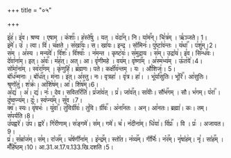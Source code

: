 +++
title = "०५"

+++


  
इ꣣ह꣢। इ꣣व। श्रण्व । एषाम् । क꣡शाः꣢꣯। ह꣡स्ते꣢꣯षु । यत् । व꣡दा꣢꣯न्। नि। या꣡म꣢꣯न्। चि꣣त्र꣢म् । ऋ꣣ञ्जते। 1।  
इ꣣मे꣢। उ꣣ । त्वा। वि꣢। च꣣क्षते । स꣡खा꣢꣯यः। स। खा꣣यः। इन्द्र । सो꣡मिनः꣢। पु꣣ष्टा꣡व꣢न्तः । य꣡था꣢꣯ । प꣣शु꣢म्।2।  
स꣢म् । अ꣣स्य । मन्य꣡वे꣢। वि꣡शः꣢꣯। वि꣡श्वाः꣢꣯ । न꣣मन्त । कृष्ट꣡यः꣢। स꣣मुद्राय । स꣣म्। उद्रा꣡य꣢। इ꣣व। सि꣡न्ध꣢꣯वः।  
दे꣣वा꣡ना꣢म्। इत्। अ꣡वः꣢꣯। म꣣ह꣢त्। अत्। आ। वृ꣣णीमहे । वय꣢म्। वृ꣡ष्णा꣢꣯म् । अ꣣स्म꣡भ्य꣢म् । ऊ꣣त꣡ये꣢।4।  
सो꣣मा꣡ना꣢म् । स्व꣡रा꣢꣯णम् । कृ꣣णुहि꣢। ब्र꣣ह्मणः। पते। कक्षी꣡व꣢न्तम् । यः । औ꣣शिजः꣢। 5।  
बो꣡ध꣢꣯न्मनाः । बो꣡ध꣢꣯त्। म꣣नाः। इ꣢त्। अ꣣स्तु। नः। वृत्रहा꣢ । वृ꣣त्र। हा꣢। । भू꣡र्या꣢꣯सुतिः। भू꣡रि꣢꣯। आ꣣सुतिः। श्रृणो꣡तु꣢। श꣣क्रः꣢। आ꣣शि꣡ष꣢म्। आ꣣। शि꣡ष꣢꣯म्।6।  
अ꣣द्य꣢ । अ꣣। द्य꣢। नः꣣। देव। सवितरि꣡ति꣢। प्र꣣जा꣡व꣢त् । प्र꣣। जा꣡व꣢꣯त्। सा꣣वीः। सौ꣡भ꣢꣯गम् । सौ। भ꣣गम्। प꣡रा꣢꣯ । दु꣣ष्वप्न्य꣢म्। दुः꣣। स्व꣡प्न्य꣢꣯म्। सु꣣व ।7।  
क्व꣢꣯। स्यः। वृ꣣षभः꣢ । यु꣡वा꣢꣯। तु꣣विग्री꣡वः꣢। तु꣣वि। ग्री꣡वः꣢꣯। अ꣡ना꣢꣯नतः । अन्। आ꣣नतः। ब्रह्मा꣢। कः। तम्। स꣣पर्यति।8।  
उ꣣पह्वरे꣢। उ꣣प। ह्वरे꣢। गि꣣रीणाम्। स꣢ङ्गमे꣢। स꣣म्। गमे꣢। च꣣। न꣡दीना꣢म्। धि꣣या꣢। वि꣡प्रः꣢꣯ । वि । प्रः꣣ । अजायत।9।  
प्र꣢। स꣣म्रा꣡ज꣢म्। स꣣म्। रा꣡ज꣢꣯म्। च꣣र्षणी꣣ना꣢म् । इ꣡न्द्र꣢꣯म्। स्तो꣣त। न꣡व्य꣢꣯म्। गी꣣र्भिः꣢। न꣡र꣢꣯म्। नृ꣣षा꣡ह꣢म्। नृ꣣। सा꣡ह꣢꣯म् । मँ꣡हि꣢꣯ष्ठम्।10।
आ.31.अ.17.प.133.खि.दशति।5।  
